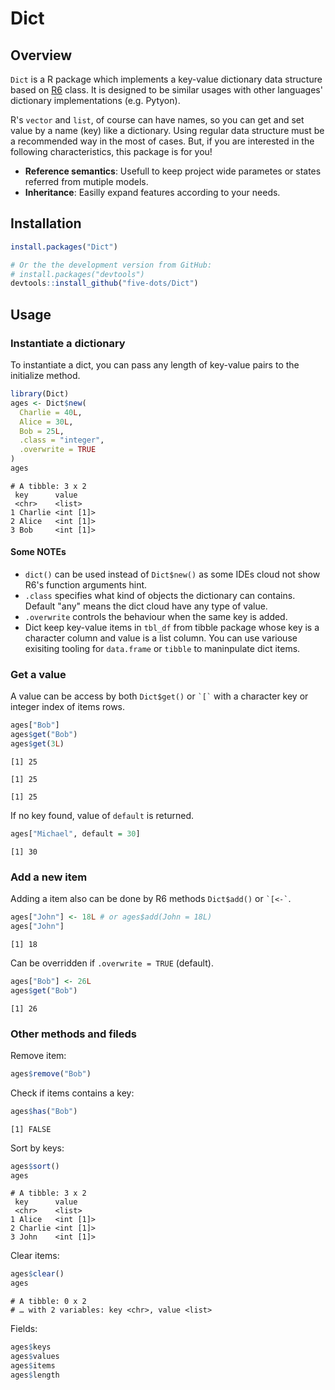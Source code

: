 
# Dict

## Overview

`Dict` is a R package which implements a key-value dictionary data structure based on [R6](https://github.com/r-lib/R6) class. It is designed to be similar usages with other languages' dictionary implementations (e.g. Pytyon).

R's `vector` and `list`, of course can have names, so you can get and set value by a name (key) like a dictionary. Using regular data structure must be a recommended way in the most of cases. But, if you are interested in the following characteristics, this package is for you!

-   **Reference semantics**: Usefull to keep project wide parametes or states referred from mutiple models.
-   **Inheritance**: Easilly expand features according to your needs.

## Installation

```R
install.packages("Dict")

# Or the the development version from GitHub:
# install.packages("devtools")
devtools::install_github("five-dots/Dict")
```

## Usage

### Instantiate a dictionary

To instantiate a dict, you can pass any length of key-value pairs to the initialize method.

```R
library(Dict)
ages <- Dict$new(
  Charlie = 40L,
  Alice = 30L,
  Bob = 25L,
  .class = "integer",
  .overwrite = TRUE
)
ages
```

    
    # A tibble: 3 x 2
     key      value    
     <chr>    <list>   
    1 Charlie <int [1]>
    2 Alice   <int [1]>
    3 Bob     <int [1]>

#### Some NOTEs

-   `dict()` can be used instead of `Dict$new()` as some IDEs cloud not show R6's function arguments hint.
-   `.class` specifies what kind of objects the dictionary can contains. Default "any" means the dict cloud have any type of value.
-   `.overwrite` controls the behaviour when the same key is added.
-   Dict keep key-value items in `tbl_df` from tibble package whose key is a character column and value is a list column. You can use variouse exisiting tooling for `data.frame` or `tibble` to maninpulate dict items.

### Get a value

A value can be access by both `Dict$get()` or `` `[` `` with a character key or integer index of items rows.

```R
ages["Bob"]
ages$get("Bob")
ages$get(3L)
```

    [1] 25
    
    [1] 25
    
    [1] 25



If no key found, value of `default` is returned.

```R
ages["Michael", default = 30]
```

    [1] 30

### Add a new item

Adding a item also can be done by R6 methods `Dict$add()` or `` `[<-` ``.

```R
ages["John"] <- 18L # or ages$add(John = 18L)
ages["John"]
```

    
    [1] 18



Can be overridden if `.overwrite = TRUE` (default).

```R
ages["Bob"] <- 26L
ages$get("Bob")
```

    
    [1] 26

### Other methods and fileds

Remove item:

```R
ages$remove("Bob")
```



Check if items contains a key:

```R
ages$has("Bob")
```

    [1] FALSE



Sort by keys:

```R
ages$sort()
ages
```

    
    # A tibble: 3 x 2
     key      value    
     <chr>    <list>   
    1 Alice   <int [1]>
    2 Charlie <int [1]>
    3 John    <int [1]>



Clear items:

```R
ages$clear()
ages
```

    
    # A tibble: 0 x 2
    # … with 2 variables: key <chr>, value <list>



Fields:

```R
ages$keys
ages$values
ages$items
ages$length
```
